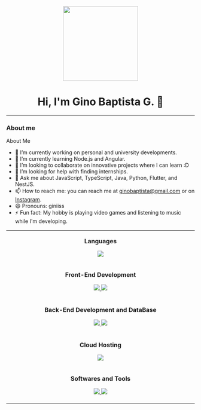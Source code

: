 
<div id="header" align="center">
    <img src="https://media.giphy.com/media/scZPhLqaVOM1qG4lT9/giphy.gif" width="200"/>
    <h1 align="center">Hi, I'm Gino Baptista G. 👋</h1>
</div>

---

### About me
 About Me
- 🔭 I’m currently working on personal and university developments.
- 🌱 I’m currently learning Node.js and Angular.
- 👯 I’m looking to collaborate on innovative projects where I can learn :D
- 🤔 I’m looking for help with finding internships.
- 💬 Ask me about JavaScript, TypeScript, Java, Python, Flutter, and NestJS.
- 📫 How to reach me: you can reach me at ginobaptista@gmail.com or on [Instagram](https://www.instagram.com/ginimessersmith96/).
- 😄 Pronouns: giniiss
- ⚡ Fun fact: My hobby is playing video games and listening to music while I'm developing.

<table align="center">
<tr border="none">
<td width="50%" align="center">
  
  **Languages**
  <p align="center">
  <a href="https://skillicons.dev">
  <img src="https://skillicons.dev/icons?i=javascript,typescript,java,py,dart,php" />
  </a>
  </p>
</td>
</tr>
<tr border="none">
<td width="50%" align="center">    
  
  **Front-End Development**
 <p align="center">
  <a href="https://skillicons.dev">
  <img src="https://skillicons.dev/icons?i=angular,react,flutter" />
  </a>
  <a href="https://skillicons.dev">
    <img src="https://skillicons.dev/icons?i=bootstrap,tailwind,css,sass,html" />
  </a>
  </p>
</td>
</tr>
<tr border="none">
<td width="50%" align="center">
  
  **Back-End Development and DataBase**
 <p align="center">
  <a href="https://skillicons.dev">
  <img src="https://skillicons.dev/icons?i=nodejs,nestjs,laravel" />
  </a>
   <a href="https://skillicons.dev">
  <img src="https://skillicons.dev/icons?i=postgres,mongodb,mysql,sqlite,firebase" />
  </a>
  </p>
</td>
</tr>
<tr border="none">
<td width="50%" align="center">
  
**Cloud Hosting**
 <p align="center">
  <a href="https://skillicons.dev">
  <img src="https://skillicons.dev/icons?i=firebase,gcp,heroku" />
  </a>
  </p>
</td>
</tr>
<tr border="none">
<td width="50%" align="center">
  
  **Softwares and Tools** 
   <p align="center">
    <a href="https://skillicons.dev">
    <img src="https://skillicons.dev/icons?i=git,docker,postman,powershell" />
    </a>
    <a href="https://skillicons.dev">
    <img src="https://skillicons.dev/icons?i=figma,vscode" />
    </a>
    </p>
</td>
</tr>  

</p>  
</table>

